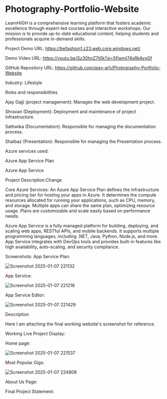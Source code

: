 # Photography-Portfolio-Website
LearnHIGH is a comprehensive learning platform that fosters academic excellence through expert-led courses and interactive workshops. Our mission is to provide up-to-date educational content, helping students and professionals acquire in-demand skills.

Project Demo URL: https://befashion1.z23.web.core.windows.net/

Demo Video URL: https://youtu.be/Sz30hnZ7t0k?si=5flwmI74sRkAyxGf

GitHub Repository URL: https://github.com/ajay-arh/Photography-Portfolio-Website

Industry: Lifestyle

Roles and responsibilities

Ajay Gajji (project management): Manages the web development project.

Shravan (Deployment): Deployment and maintenance of project infrastructure.

Sathwika (Documentation): Responsible for managing the documentation process.

Shaibaz (Presentation): Responsible for managing the Presentation process.

Azure services used:

Azure App Service Plan

Azure App Service

Project Description:Change

Core Azure Services: An Azure App Service Plan defines the infrastructure and pricing tier for hosting your apps in Azure. It determines the compute resources allocated for running your applications, such as CPU, memory, and storage. Multiple apps can share the same plan, optimizing resource usage. Plans are customizable and scale easily based on performance needs.

Azure App Service is a fully managed platform for building, deploying, and scaling web apps, RESTful APIs, and mobile backends. It supports multiple programming languages, including .NET, Java, Python, Node.js, and more. App Service integrates with DevOps tools and provides built-in features like high availability, auto-scaling, and security compliance.

Screenshots: App Service Plan:


![Screenshot 2025-01-07 221132](https://github.com/user-attachments/assets/2e02ae86-3271-4ef4-a3f9-85a884abd7fc)

App Service:

![Screenshot 2025-01-07 221218](https://github.com/user-attachments/assets/68f42bcd-02fe-425d-b90b-ee4330a4c31a)


App Service Editor:

![Screenshot 2025-01-07 221429](https://github.com/user-attachments/assets/690a0c24-3413-47a2-9c48-d3311e1ac3b9)


Description

Here I am attaching the final working website's screenshot for reference.

Working Live Project Display:

Home page:

![Screenshot 2025-01-07 221537](https://github.com/user-attachments/assets/931445c4-672b-4e1a-a351-0e8be8c8dfc1)

Most Popular Gigs:

![Screenshot 2025-01-07 224808](https://github.com/user-attachments/assets/dcd2fbe1-59c1-4ad3-8280-010ff91c52d3)






About Us Page:



Final Project Statement: 
